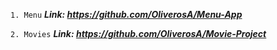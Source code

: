 `1. Menu`
***Link: https://github.com/OliverosA/Menu-App***

`2. Movies`
***Link: https://github.com/OliverosA/Movie-Project***
